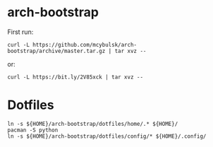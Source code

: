 # arch-bootstrap

First run:
```shell
curl -L https://github.com/mcybulsk/arch-bootstrap/archive/master.tar.gz | tar xvz --
```
or:
```shell
curl -L https://bit.ly/2V85xck | tar xvz --
```
# Dotfiles
```shell
ln -s ${HOME}/arch-bootstrap/dotfiles/home/.* ${HOME}/
pacman -S python
ln -s ${HOME}/arch-bootstrap/dotfiles/config/* ${HOME}/.config/
```


